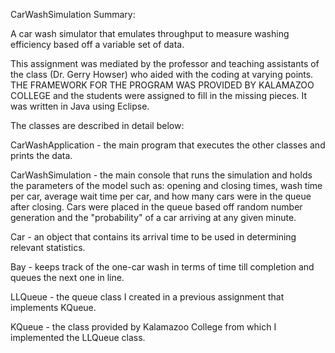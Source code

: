 CarWashSimulation Summary:

A car wash simulator that emulates throughput to measure washing efficiency based off a variable set of data.
 
This assignment was mediated by the professor and teaching assistants of the class (Dr. Gerry Howser) who aided with the coding at varying points. THE FRAMEWORK FOR THE PROGRAM WAS PROVIDED BY KALAMAZOO COLLEGE and the students were assigned to fill in the missing pieces. It was written in Java using Eclipse.

The classes are described in detail below:

CarWashApplication - the main program that executes the other classes and prints the data.

CarWashSimulation - the main console that runs the simulation and holds the parameters of the model such as: opening and closing times, wash time per car, average wait time per car, and how many cars were in the queue after closing. Cars were placed in the queue based off random number generation and the "probability" of a car arriving at any given minute.

Car - an object that contains its arrival time to be used in determining relevant statistics.

Bay - keeps track of the one-car wash in terms of time till completion and queues the next one in line.

LLQueue - the queue class I created in a previous assignment that implements KQueue.

KQueue - the class provided by Kalamazoo College from which I implemented the LLQueue class.
